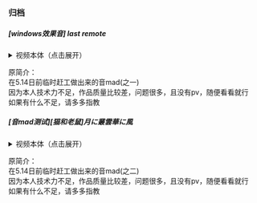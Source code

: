 ### 归档

##### [windows效果音] last remote

<details>
<summary>视频本体（点击展开）</summary>
</br>
    
[last remote](last-remote.mp4 ':include')

</details>

原简介：  
在5.14日前临时赶工做出来的音mad(之一)  
因为本人技术力不足，作品质量比较差，问题很多，且没有pv，随便看看就行  
如果有什么不足，请多多指教

##### [音mad测试][猫和老鼠]月に叢雲華に風

<details>
<summary>视频本体（点击展开）</summary>
</br>
    
[2](2.mp4 ':include')

</details>

原简介：  
在5.14日前临时赶工做出来的音mad(之二)  
因为本人技术力不足，作品质量比较差，问题很多，且没有pv，随便看看就行  
如果有什么不足，请多多指教
